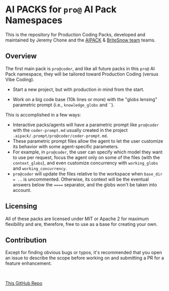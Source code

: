 # AI PACKS for `pro@` AI Pack Namespaces

This is the repository for Production Coding Packs, developed and maintained by Jeremy Chone and the [AIPACK](https://aipack.ai) & [BriteSnow team](https://britesnow.com) teams.

## Overview

The first main pack is `pro@coder`, and like all future packs in this `pro@` AI Pack namespace, they will be tailored toward Production Coding (versus Vibe Coding).

- Start a new project, but with production in mind from the start.

- Work on a big code base (10k lines or more) with the "globs lensing" parametric prompt (i.e., `knowledge_globs` and ``).

This is accomplished in a few ways:

- Interactive packs/agents will have a parametric prompt like `pro@coder` with the `coder-prompt.md` usually created in the project `.aipack/.prompt/pro@coder/coder-prompt.md`.
- These parametric prompt files allow the agent to let the user customize its behavior with some agent-specific parameters.
- For example, in `pro@coder`, the user can specify which model they want to use per request, focus the agent only on some of the files (with the `context_globs`), and even customize concurrency with `working_globs` and `working_concurrency`.
- `pro@coder` will update the files relative to the workspace when `base_dir = ..` is uncommented. Otherwise, its context will be the eventual answers below the `====` separator, and the globs won't be taken into account.

## Licensing

All of these packs are licensed under MIT or Apache 2 for maximum flexibility and are, therefore, free to use as a base for creating your own.

## Contribution

Except for finding obvious bugs or typos, it's recommended that you open an issue to describe the scope before working on and submitting a PR for a feature enhancement.

<br />

[This GitHub Repo](https://github.com/aipack-ai/packs-pro)
